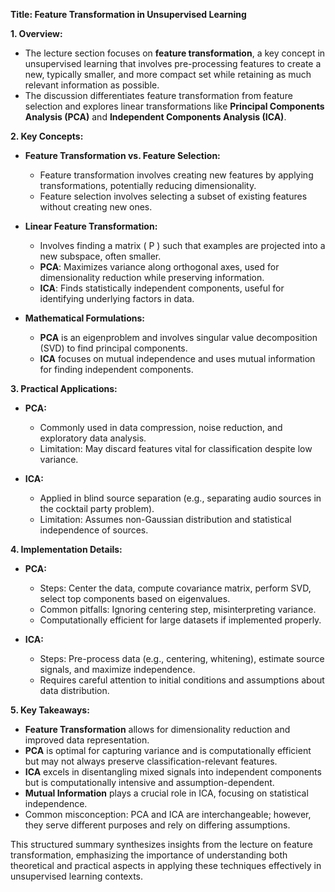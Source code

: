**Title: Feature Transformation in Unsupervised Learning**

**1. Overview:**
   - The lecture section focuses on **feature transformation**, a key concept in unsupervised learning that involves pre-processing features to create a new, typically smaller, and more compact set while retaining as much relevant information as possible.
   - The discussion differentiates feature transformation from feature selection and explores linear transformations like **Principal Components Analysis (PCA)** and **Independent Components Analysis (ICA)**.

**2. Key Concepts:**
   - **Feature Transformation vs. Feature Selection:**
     - Feature transformation involves creating new features by applying transformations, potentially reducing dimensionality.
     - Feature selection involves selecting a subset of existing features without creating new ones.
   
   - **Linear Feature Transformation:**
     - Involves finding a matrix \( P \) such that examples are projected into a new subspace, often smaller.
     - **PCA**: Maximizes variance along orthogonal axes, used for dimensionality reduction while preserving information.
     - **ICA**: Finds statistically independent components, useful for identifying underlying factors in data.

   - **Mathematical Formulations:**
     - **PCA** is an eigenproblem and involves singular value decomposition (SVD) to find principal components.
     - **ICA** focuses on mutual independence and uses mutual information for finding independent components.

**3. Practical Applications:**
   - **PCA:**
     - Commonly used in data compression, noise reduction, and exploratory data analysis.
     - Limitation: May discard features vital for classification despite low variance.

   - **ICA:**
     - Applied in blind source separation (e.g., separating audio sources in the cocktail party problem).
     - Limitation: Assumes non-Gaussian distribution and statistical independence of sources.

**4. Implementation Details:**
   - **PCA:**
     - Steps: Center the data, compute covariance matrix, perform SVD, select top components based on eigenvalues.
     - Common pitfalls: Ignoring centering step, misinterpreting variance.
     - Computationally efficient for large datasets if implemented properly.
   
   - **ICA:**
     - Steps: Pre-process data (e.g., centering, whitening), estimate source signals, and maximize independence.
     - Requires careful attention to initial conditions and assumptions about data distribution.

**5. Key Takeaways:**
   - **Feature Transformation** allows for dimensionality reduction and improved data representation.
   - **PCA** is optimal for capturing variance and is computationally efficient but may not always preserve classification-relevant features.
   - **ICA** excels in disentangling mixed signals into independent components but is computationally intensive and assumption-dependent.
   - **Mutual Information** plays a crucial role in ICA, focusing on statistical independence.
   - Common misconception: PCA and ICA are interchangeable; however, they serve different purposes and rely on differing assumptions.

This structured summary synthesizes insights from the lecture on feature transformation, emphasizing the importance of understanding both theoretical and practical aspects in applying these techniques effectively in unsupervised learning contexts.